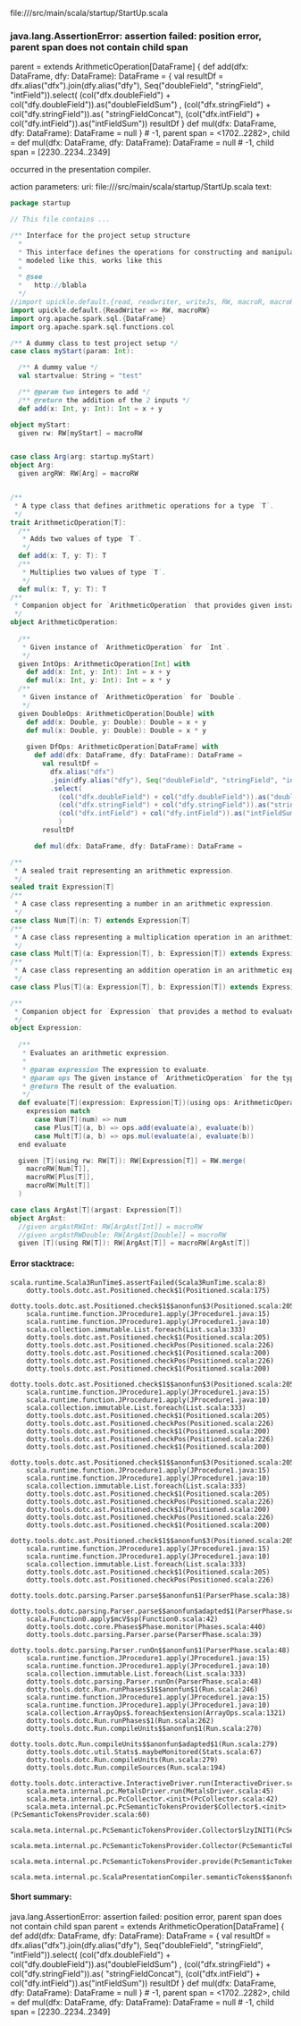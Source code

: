 file://<WORKSPACE>/src/main/scala/startup/StartUp.scala
### java.lang.AssertionError: assertion failed: position error, parent span does not contain child span
parent      =  extends ArithmeticOperation[DataFrame] {
  def add(dfx: DataFrame, dfy: DataFrame): DataFrame =
    {
      val resultDf =
        dfx.alias("dfx").join(dfy.alias("dfy"),
          Seq("doubleField", "stringField", "intField")).select(
          (col("dfx.doubleField") + col("dfy.doubleField")).as("doubleFieldSum")
            ,
          (col("dfx.stringField") + col("dfy.stringField")).as(
            "stringFieldConcat"),
          (col("dfx.intField") + col("dfy.intField")).as("intFieldSum"))
      resultDf
    }
  def mul(dfx: DataFrame, dfy: DataFrame): DataFrame = null
} # -1,
parent span = <1702..2282>,
child       = def mul(dfx: DataFrame, dfy: DataFrame): DataFrame = null # -1,
child span  = [2230..2234..2349]

occurred in the presentation compiler.

action parameters:
uri: file://<WORKSPACE>/src/main/scala/startup/StartUp.scala
text:
```scala
package startup

// This file contains ...

/** Interface for the project setup structure
  *
  * This interface defines the operations for constructing and manipulating ...
  * modeled like this, works like this
  *
  * @see
  *   http://blabla
  */
//import upickle.default.{read, readwriter, writeJs, RW, macroR, macroRW, Reader, ReadWriter}
import upickle.default.{ReadWriter => RW, macroRW}
import org.apache.spark.sql.{DataFrame}
import org.apache.spark.sql.functions.col

/** A dummy class to test project setup */
case class myStart(param: Int):

  /** A dummy value */
  val startvalue: String = "test"

  /** @param two integers to add */
  /** @return the addition of the 2 inputs */
  def add(x: Int, y: Int): Int = x + y

object myStart:
  given rw: RW[myStart] = macroRW


case class Arg(arg: startup.myStart)
object Arg:
  given argRW: RW[Arg] = macroRW


/**
 * A type class that defines arithmetic operations for a type `T`.
 */
trait ArithmeticOperation[T]:
  /**
   * Adds two values of type `T`.
   */
  def add(x: T, y: T): T
  /**
   * Multiplies two values of type `T`.
   */
  def mul(x: T, y: T): T
/**
 * Companion object for `ArithmeticOperation` that provides given instances for `Int` and `Double`.
 */
object ArithmeticOperation:
  
  /**
   * Given instance of `ArithmeticOperation` for `Int`.
   */
  given IntOps: ArithmeticOperation[Int] with
    def add(x: Int, y: Int): Int = x + y
    def mul(x: Int, y: Int): Int = x * y
  /**
   * Given instance of `ArithmeticOperation` for `Double`.
   */
  given DoubleOps: ArithmeticOperation[Double] with
    def add(x: Double, y: Double): Double = x + y
    def mul(x: Double, y: Double): Double = x * y
  
    given DfOps: ArithmeticOperation[DataFrame] with
      def add(dfx: DataFrame, dfy: DataFrame): DataFrame =
        val resultDf =
          dfx.alias("dfx")
          .join(dfy.alias("dfy"), Seq("doubleField", "stringField", "intField"))
          .select(
            (col("dfx.doubleField") + col("dfy.doubleField")).as("doubleFieldSum"),
            (col("dfx.stringField") + col("dfy.stringField")).as("stringFieldConcat"),
            (col("dfx.intField") + col("dfy.intField")).as("intFieldSum")
            )
        resultDf

      def mul(dfx: DataFrame, dfy: DataFrame): DataFrame =

/**
 * A sealed trait representing an arithmetic expression.
 */
sealed trait Expression[T]
/**
 * A case class representing a number in an arithmetic expression.
 */
case class Num[T](n: T) extends Expression[T]
/**
 * A case class representing a multiplication operation in an arithmetic expression.
 */
case class Mult[T](a: Expression[T], b: Expression[T]) extends Expression[T]
/**
 * A case class representing an addition operation in an arithmetic expression.
 */
case class Plus[T](a: Expression[T], b: Expression[T]) extends Expression[T]

/**
 * Companion object for `Expression` that provides a method to evaluate an expression.
 */
object Expression:
  
  /**
   * Evaluates an arithmetic expression.
   *
   * @param expression The expression to evaluate.
   * @param ops The given instance of `ArithmeticOperation` for the type `T`.
   * @return The result of the evaluation.
   */
  def evaluate[T](expression: Expression[T])(using ops: ArithmeticOperation[T]): T =
    expression match
      case Num[T](num) => num
      case Plus[T](a, b) => ops.add(evaluate(a), evaluate(b))
      case Mult[T](a, b) => ops.mul(evaluate(a), evaluate(b))
  end evaluate

  given [T](using rw: RW[T]): RW[Expression[T]] = RW.merge(
    macroRW[Num[T]],
    macroRW[Plus[T]],
    macroRW[Mult[T]]
  )

case class ArgAst[T](argast: Expression[T])
object ArgAst:
  //given argAstRWInt: RW[ArgAst[Int]] = macroRW
  //given argAstRWDouble: RW[ArgAst[Double]] = macroRW
  given [T](using RW[T]): RW[ArgAst[T]] = macroRW[ArgAst[T]]

```



#### Error stacktrace:

```
scala.runtime.Scala3RunTime$.assertFailed(Scala3RunTime.scala:8)
	dotty.tools.dotc.ast.Positioned.check$1(Positioned.scala:175)
	dotty.tools.dotc.ast.Positioned.check$1$$anonfun$3(Positioned.scala:205)
	scala.runtime.function.JProcedure1.apply(JProcedure1.java:15)
	scala.runtime.function.JProcedure1.apply(JProcedure1.java:10)
	scala.collection.immutable.List.foreach(List.scala:333)
	dotty.tools.dotc.ast.Positioned.check$1(Positioned.scala:205)
	dotty.tools.dotc.ast.Positioned.checkPos(Positioned.scala:226)
	dotty.tools.dotc.ast.Positioned.check$1(Positioned.scala:200)
	dotty.tools.dotc.ast.Positioned.checkPos(Positioned.scala:226)
	dotty.tools.dotc.ast.Positioned.check$1(Positioned.scala:200)
	dotty.tools.dotc.ast.Positioned.check$1$$anonfun$3(Positioned.scala:205)
	scala.runtime.function.JProcedure1.apply(JProcedure1.java:15)
	scala.runtime.function.JProcedure1.apply(JProcedure1.java:10)
	scala.collection.immutable.List.foreach(List.scala:333)
	dotty.tools.dotc.ast.Positioned.check$1(Positioned.scala:205)
	dotty.tools.dotc.ast.Positioned.checkPos(Positioned.scala:226)
	dotty.tools.dotc.ast.Positioned.check$1(Positioned.scala:200)
	dotty.tools.dotc.ast.Positioned.checkPos(Positioned.scala:226)
	dotty.tools.dotc.ast.Positioned.check$1(Positioned.scala:200)
	dotty.tools.dotc.ast.Positioned.check$1$$anonfun$3(Positioned.scala:205)
	scala.runtime.function.JProcedure1.apply(JProcedure1.java:15)
	scala.runtime.function.JProcedure1.apply(JProcedure1.java:10)
	scala.collection.immutable.List.foreach(List.scala:333)
	dotty.tools.dotc.ast.Positioned.check$1(Positioned.scala:205)
	dotty.tools.dotc.ast.Positioned.checkPos(Positioned.scala:226)
	dotty.tools.dotc.ast.Positioned.check$1(Positioned.scala:200)
	dotty.tools.dotc.ast.Positioned.checkPos(Positioned.scala:226)
	dotty.tools.dotc.ast.Positioned.check$1(Positioned.scala:200)
	dotty.tools.dotc.ast.Positioned.check$1$$anonfun$3(Positioned.scala:205)
	scala.runtime.function.JProcedure1.apply(JProcedure1.java:15)
	scala.runtime.function.JProcedure1.apply(JProcedure1.java:10)
	scala.collection.immutable.List.foreach(List.scala:333)
	dotty.tools.dotc.ast.Positioned.check$1(Positioned.scala:205)
	dotty.tools.dotc.ast.Positioned.checkPos(Positioned.scala:226)
	dotty.tools.dotc.parsing.Parser.parse$$anonfun$1(ParserPhase.scala:38)
	dotty.tools.dotc.parsing.Parser.parse$$anonfun$adapted$1(ParserPhase.scala:39)
	scala.Function0.apply$mcV$sp(Function0.scala:42)
	dotty.tools.dotc.core.Phases$Phase.monitor(Phases.scala:440)
	dotty.tools.dotc.parsing.Parser.parse(ParserPhase.scala:39)
	dotty.tools.dotc.parsing.Parser.runOn$$anonfun$1(ParserPhase.scala:48)
	scala.runtime.function.JProcedure1.apply(JProcedure1.java:15)
	scala.runtime.function.JProcedure1.apply(JProcedure1.java:10)
	scala.collection.immutable.List.foreach(List.scala:333)
	dotty.tools.dotc.parsing.Parser.runOn(ParserPhase.scala:48)
	dotty.tools.dotc.Run.runPhases$1$$anonfun$1(Run.scala:246)
	scala.runtime.function.JProcedure1.apply(JProcedure1.java:15)
	scala.runtime.function.JProcedure1.apply(JProcedure1.java:10)
	scala.collection.ArrayOps$.foreach$extension(ArrayOps.scala:1321)
	dotty.tools.dotc.Run.runPhases$1(Run.scala:262)
	dotty.tools.dotc.Run.compileUnits$$anonfun$1(Run.scala:270)
	dotty.tools.dotc.Run.compileUnits$$anonfun$adapted$1(Run.scala:279)
	dotty.tools.dotc.util.Stats$.maybeMonitored(Stats.scala:67)
	dotty.tools.dotc.Run.compileUnits(Run.scala:279)
	dotty.tools.dotc.Run.compileSources(Run.scala:194)
	dotty.tools.dotc.interactive.InteractiveDriver.run(InteractiveDriver.scala:165)
	scala.meta.internal.pc.MetalsDriver.run(MetalsDriver.scala:45)
	scala.meta.internal.pc.PcCollector.<init>(PcCollector.scala:42)
	scala.meta.internal.pc.PcSemanticTokensProvider$Collector$.<init>(PcSemanticTokensProvider.scala:60)
	scala.meta.internal.pc.PcSemanticTokensProvider.Collector$lzyINIT1(PcSemanticTokensProvider.scala:60)
	scala.meta.internal.pc.PcSemanticTokensProvider.Collector(PcSemanticTokensProvider.scala:60)
	scala.meta.internal.pc.PcSemanticTokensProvider.provide(PcSemanticTokensProvider.scala:81)
	scala.meta.internal.pc.ScalaPresentationCompiler.semanticTokens$$anonfun$1(ScalaPresentationCompiler.scala:99)
```
#### Short summary: 

java.lang.AssertionError: assertion failed: position error, parent span does not contain child span
parent      =  extends ArithmeticOperation[DataFrame] {
  def add(dfx: DataFrame, dfy: DataFrame): DataFrame =
    {
      val resultDf =
        dfx.alias("dfx").join(dfy.alias("dfy"),
          Seq("doubleField", "stringField", "intField")).select(
          (col("dfx.doubleField") + col("dfy.doubleField")).as("doubleFieldSum")
            ,
          (col("dfx.stringField") + col("dfy.stringField")).as(
            "stringFieldConcat"),
          (col("dfx.intField") + col("dfy.intField")).as("intFieldSum"))
      resultDf
    }
  def mul(dfx: DataFrame, dfy: DataFrame): DataFrame = null
} # -1,
parent span = <1702..2282>,
child       = def mul(dfx: DataFrame, dfy: DataFrame): DataFrame = null # -1,
child span  = [2230..2234..2349]